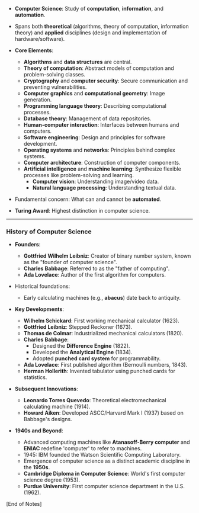 - **Computer Science**: Study of **computation**, **information**, and **automation**.
- Spans both **theoretical** (algorithms, theory of computation, information theory) and **applied** disciplines (design and implementation of hardware/software).
  
- **Core Elements**:
  - **Algorithms** and **data structures** are central.
  - **Theory of computation**: Abstract models of computation and problem-solving classes.
  - **Cryptography** and **computer security**: Secure communication and preventing vulnerabilities.
  - **Computer graphics** and **computational geometry**: Image generation.
  - **Programming language theory**: Describing computational processes.
  - **Database theory**: Management of data repositories.
  - **Human-computer interaction**: Interfaces between humans and computers.
  - **Software engineering**: Design and principles for software development.
  - **Operating systems** and **networks**: Principles behind complex systems.
  - **Computer architecture**: Construction of computer components.
  - **Artificial intelligence** and **machine learning**: Synthesize flexible processes like problem-solving and learning.
    - **Computer vision**: Understanding image/video data.
    - **Natural language processing**: Understanding textual data.
    
- Fundamental concern: What can and cannot be **automated**.
- **Turing Award**: Highest distinction in computer science.
  
---

### History of Computer Science
- **Founders**: 
  - **Gottfried Wilhelm Leibniz**: Creator of binary number system, known as the "founder of computer science".
  - **Charles Babbage**: Referred to as the "father of computing".
  - **Ada Lovelace**: Author of the first algorithm for computers.
  
- Historical foundations:
  - Early calculating machines (e.g., **abacus**) date back to antiquity.
  
- **Key Developments**:
  - **Wilhelm Schickard**: First working mechanical calculator (1623).
  - **Gottfried Leibniz**: Stepped Reckoner (1673).
  - **Thomas de Colmar**: Industrialized mechanical calculators (1820).
  - **Charles Babbage**: 
    - Designed the **Difference Engine** (1822).
    - Developed the **Analytical Engine** (1834).
    - Adopted **punched card system** for programmability.
  - **Ada Lovelace**: First published algorithm (Bernoulli numbers, 1843).
  - **Herman Hollerith**: Invented tabulator using punched cards for statistics.

- **Subsequent Innovations**:
  - **Leonardo Torres Quevedo**: Theoretical electromechanical calculating machine (1914).
  - **Howard Aiken**: Developed ASCC/Harvard Mark I (1937) based on Babbage's designs.

- **1940s and Beyond**:
  - Advanced computing machines like **Atanasoff-Berry computer** and **ENIAC** redefine 'computer' to refer to machines.
  - 1945: IBM founded the Watson Scientific Computing Laboratory.
  - Emergence of computer science as a distinct academic discipline in the **1950s**.
  - **Cambridge Diploma in Computer Science**: World's first computer science degree (1953).
  - **Purdue University**: First computer science department in the U.S. (1962).

[End of Notes]